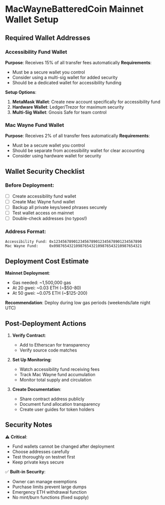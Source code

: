# MacWayneBatteredCoin Mainnet Wallet Setup

## Required Wallet Addresses

### Accessibility Fund Wallet
**Purpose**: Receives 15% of all transfer fees automatically
**Requirements**:
- Must be a secure wallet you control
- Consider using a multi-sig wallet for added security
- Should be a dedicated wallet for accessibility funding

**Setup Options**:
1. **MetaMask Wallet**: Create new account specifically for accessibility fund
2. **Hardware Wallet**: Ledger/Trezor for maximum security
3. **Multi-Sig Wallet**: Gnosis Safe for team control

### Mac Wayne Fund Wallet  
**Purpose**: Receives 2% of all transfer fees automatically
**Requirements**:
- Must be a secure wallet you control
- Should be separate from accessibility wallet for clear accounting
- Consider using hardware wallet for security

## Wallet Security Checklist

### Before Deployment:
- [ ] Create accessibility fund wallet
- [ ] Create Mac Wayne fund wallet  
- [ ] Backup all private keys/seed phrases securely
- [ ] Test wallet access on mainnet
- [ ] Double-check addresses (no typos!)

### Address Format:
```
Accessibility Fund: 0x1234567890123456789012345678901234567890
Mac Wayne Fund:     0x0987654321098765432109876543210987654321
```

## Deployment Cost Estimate
**Mainnet Deployment**:
- Gas needed: ~1,500,000 gas
- At 20 gwei: ~0.03 ETH (~$50-80)
- At 50 gwei: ~0.075 ETH (~$125-200)

**Recommendation**: Deploy during low gas periods (weekends/late night UTC)

## Post-Deployment Actions

1. **Verify Contract**: 
   - Add to Etherscan for transparency
   - Verify source code matches

2. **Set Up Monitoring**:
   - Watch accessibility fund receiving fees
   - Track Mac Wayne fund accumulation
   - Monitor total supply and circulation

3. **Create Documentation**:
   - Share contract address publicly
   - Document fund allocation transparency
   - Create user guides for token holders

## Security Notes

⚠️ **Critical**: 
- Fund wallets cannot be changed after deployment
- Choose addresses carefully
- Test thoroughly on testnet first
- Keep private keys secure

✅ **Built-in Security**:
- Owner can manage exemptions
- Purchase limits prevent large dumps
- Emergency ETH withdrawal function
- No mint/burn functions (fixed supply)
